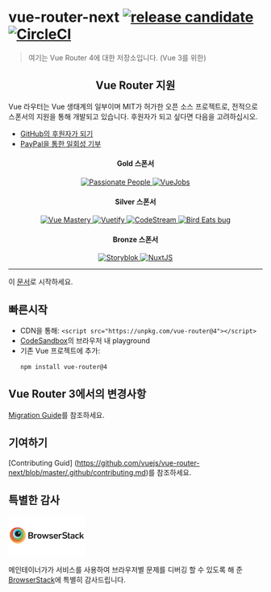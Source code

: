 # vue-router-next [![release candidate](https://img.shields.io/npm/v/vue-router/next.svg)](https://www.npmjs.com/package/vue-router/v/next) [![CircleCI](https://badgen.net/circleci/github/vuejs/vue-router-next/master)](https://circleci.com/gh/vuejs/vue-router-next)

> 여기는 Vue Router 4에 대한 저장소입니다. (Vue 3를 위한)

<h2 align="center">Vue Router 지원 </h2>

Vue 라우터는 Vue 생태계의 일부이며 MIT가 허가한 오픈 소스 프로젝트로, 전적으로 스폰서의 지원을 통해 개발되고 있습니다. 후원자가 되고 싶다면 다음을 고려하십시오.

- [GitHub의 후원자가 되기](https://github.com/sponsors/posva)
- [PayPal을 통한 일회성 기부](https://paypal.me/posva)

<!-- <h3 align="center">Special Sponsors</h3> -->
<!--special start-->

<h4 align="center">Gold 스폰서</h4>

<p align="center">
  <a href="https://passionatepeople.io" target="_blank" rel="noopener noreferrer">
    <img src="https://img2.storyblok.com/672x0/filters::format(webp)/f/86387/x/21aa32ed18/logo-normal.svg" height=72px" alt="Passionate People">
  </a>

  <a href="https://vuejobs.com/?utm_source=vuerouter&utm_campaign=sponsor" target="_blank" rel="noopener noreferrer">
    <img src="docs/public/sponsors/vuejobs.png" height="72px" alt="VueJobs">
  </a>
</p>

<h4 align="center">Silver 스폰서</h4>

<p align="center">
  <a href="https://www.vuemastery.com" target="_blank" rel="noopener noreferrer">
    <img src="https://www.vuemastery.com/images/vuemastery.svg" height="42px" alt="Vue Mastery">
  </a>

  <a href="https://vuetifyjs.com" target="_blank" rel="noopener noreferrer">
    <img src="https://cdn.vuetifyjs.com/docs/images/logos/vuetify-logo-light-text.svg" alt="Vuetify" height="42px">
  </a>

  <a href="https://www.codestream.com/?utm_source=github&utm_campaign=vuerouter&utm_medium=banner" target="_blank" rel="noopener noreferrer">
    <img src="https://alt-images.codestream.com/codestream_logo_vuerouter.png" alt="CodeStream" height="42px">
  </a>

  <a href="https://birdeatsbug.com/?utm_source=vuerouter&utm_medium=sponsor&utm_campaign=silver" target="_blank" rel="noopener noreferrer">
    <img src="https://static.birdeatsbug.com/general/bird-logotype-150x27.svg" alt="Bird Eats bug" height="42px">
  </a>
</p>

<h4 align="center">Bronze 스폰서</h4>

<p align="center">
  <a href="https://storyblok.com" target="_blank" rel="noopener noreferrer">
    <img src="https://a.storyblok.com/f/51376/3856x824/fea44d52a9/colored-full.png" alt="Storyblok" height="32px">
  </a>

  <a href="https://nuxtjs.org" target="_blank" rel="noopener noreferrer">
    <img src="https://nuxtjs.org/logos/nuxtjs-typo-white.svg" alt="NuxtJS" height="26px">
  </a>
</p>

---

이 [문서](https://next.router.vuejs.org)로 시작하세요.

## 빠른시작

- CDN을 통해: `<script src="https://unpkg.com/vue-router@4"></script>`
- [CodeSandbox](https://codesandbox.io/s/vue-router-4-reproduction-hb9lh)의 브라우저 내 playground
- 기존 Vue 프로젝트에 추가:
  ```bash
  npm install vue-router@4
  ```

## Vue Router 3에서의 변경사항

[Migration Guide](https://next.router.vuejs.org/guide/migration/)를 참조하세요.

## 기여하기

[Contributing Guid] (https://github.com/vuejs/vue-router-next/blob/master/.github/contributing.md)를 참조하세요.

## 특별한 감사

<a href="https://www.browserstack.com">
  <img src="https://github.com/vuejs/vue-router/raw/dev/assets/browserstack-logo-600x315.png" height="80" title="BrowserStack Logo" alt="BrowserStack Logo" />
</a>

메인테이너가가 서비스를 사용하여 브라우저별 문제를 디버깅 할 수 있도록 해 준 [BrowserStack](https://www.browserstack.com)에 특별히 감사드립니다.
